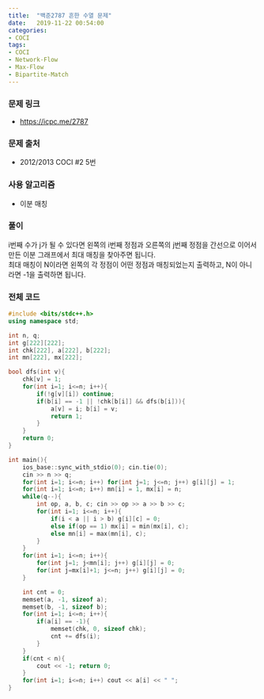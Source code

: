```yaml
---
title:  "백준2787 흔한 수열 문제"
date:   2019-11-22 00:54:00
categories:
- COCI
tags:
- COCI
- Network-Flow
- Max-Flow
- Bipartite-Match
---
```


### 문제 링크
* https://icpc.me/2787

### 문제 출처
* 2012/2013 COCI #2 5번

### 사용 알고리즘
* 이분 매칭

### 풀이
i번째 수가 j가 될 수 있다면 왼쪽의 i번째 정점과 오른쪽의 j번째 정점을 간선으로 이어서 만든 이분 그래프에서 최대 매칭을 찾아주면 됩니다.<Br>
최대 매칭이 N이라면 왼쪽의 각 정점이 어떤 정점과 매칭되었는지 출력하고, N이 아니라면 -1을 출력하면 됩니다.

### 전체 코드
```cpp
#include <bits/stdc++.h>
using namespace std;

int n, q;
int g[222][222];
int chk[222], a[222], b[222];
int mn[222], mx[222];

bool dfs(int v){
    chk[v] = 1;
    for(int i=1; i<=n; i++){
        if(!g[v][i]) continue;
        if(b[i] == -1 || !chk[b[i]] && dfs(b[i])){
            a[v] = i; b[i] = v;
            return 1;
        }
    }
    return 0;
}

int main(){
    ios_base::sync_with_stdio(0); cin.tie(0);
    cin >> n >> q;
    for(int i=1; i<=n; i++) for(int j=1; j<=n; j++) g[i][j] = 1;
    for(int i=1; i<=n; i++) mn[i] = 1, mx[i] = n;
    while(q--){
        int op, a, b, c; cin >> op >> a >> b >> c;
        for(int i=1; i<=n; i++){
            if(i < a || i > b) g[i][c] = 0;
            else if(op == 1) mx[i] = min(mx[i], c);
            else mn[i] = max(mn[i], c);
        }
    }
    for(int i=1; i<=n; i++){
        for(int j=1; j<mn[i]; j++) g[i][j] = 0;
        for(int j=mx[i]+1; j<=n; j++) g[i][j] = 0;
    }

    int cnt = 0;
    memset(a, -1, sizeof a);
    memset(b, -1, sizeof b);
    for(int i=1; i<=n; i++){
        if(a[i] == -1){
            memset(chk, 0, sizeof chk);
            cnt += dfs(i);
        }
    }
    if(cnt < n){
        cout << -1; return 0;
    }
    for(int i=1; i<=n; i++) cout << a[i] << " ";
}
```

